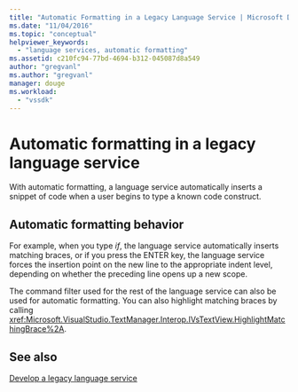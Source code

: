```yaml
---
title: "Automatic Formatting in a Legacy Language Service | Microsoft Docs"
ms.date: "11/04/2016"
ms.topic: "conceptual"
helpviewer_keywords: 
  - "language services, automatic formatting"
ms.assetid: c210fc94-77bd-4694-b312-045087d8a549
author: "gregvanl"
ms.author: "gregvanl"
manager: douge
ms.workload: 
  - "vssdk"
---
```

# Automatic formatting in a legacy language service
With automatic formatting, a language service automatically inserts a snippet of code when a user begins to type a known code construct.  
  
## Automatic formatting behavior  
 For example, when you type *if*, the language service automatically inserts matching braces, or if you press the ENTER key, the language service forces the insertion point on the new line to the appropriate indent level, depending on whether the preceding line opens up a new scope.  
  
 The command filter used for the rest of the language service can also be used for automatic formatting. You can also highlight matching braces by calling <xref:Microsoft.VisualStudio.TextManager.Interop.IVsTextView.HighlightMatchingBrace%2A>.  
  
## See also  
 [Develop a legacy language service](../../extensibility/internals/developing-a-legacy-language-service.md)